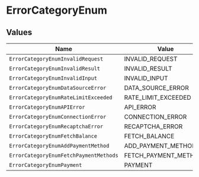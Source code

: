 # ErrorCategoryEnum


## Values

| Name                                   | Value                                  |
| -------------------------------------- | -------------------------------------- |
| `ErrorCategoryEnumInvalidRequest`      | INVALID_REQUEST                        |
| `ErrorCategoryEnumInvalidResult`       | INVALID_RESULT                         |
| `ErrorCategoryEnumInvalidInput`        | INVALID_INPUT                          |
| `ErrorCategoryEnumDataSourceError`     | DATA_SOURCE_ERROR                      |
| `ErrorCategoryEnumRateLimitExceeded`   | RATE_LIMIT_EXCEEDED                    |
| `ErrorCategoryEnumAPIError`            | API_ERROR                              |
| `ErrorCategoryEnumConnectionError`     | CONNECTION_ERROR                       |
| `ErrorCategoryEnumRecaptchaError`      | RECAPTCHA_ERROR                        |
| `ErrorCategoryEnumFetchBalance`        | FETCH_BALANCE                          |
| `ErrorCategoryEnumAddPaymentMethod`    | ADD_PAYMENT_METHOD                     |
| `ErrorCategoryEnumFetchPaymentMethods` | FETCH_PAYMENT_METHODS                  |
| `ErrorCategoryEnumPayment`             | PAYMENT                                |